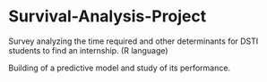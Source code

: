 # Survival-Analysis-Project
Survey analyzing the time required and other determinants for DSTI students to find an internship. (R language)

Building of a predictive model and study of its performance.
